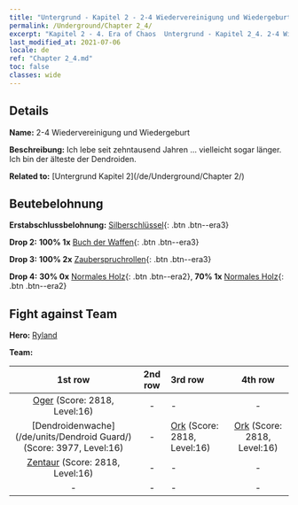 ```yaml
---
title: "Untergrund - Kapitel 2 - 2-4 Wiedervereinigung und Wiedergeburt"
permalink: /Underground/Chapter 2_4/
excerpt: "Kapitel 2 - 4. Era of Chaos  Untergrund - Kapitel 2_4. 2-4 Wiedervereinigung und Wiedergeburt"
last_modified_at: 2021-07-06
locale: de
ref: "Chapter 2_4.md"
toc: false
classes: wide
---
```


## Details

 **Name:** 2-4 Wiedervereinigung und Wiedergeburt

 **Beschreibung:** Ich lebe seit zehntausend Jahren ... vielleicht sogar länger. Ich bin der älteste der Dendroiden.

 **Related to:** [Untergrund Kapitel 2](/de/Underground/Chapter 2/)

## Beutebelohnung

 **Erstabschlussbelohnung:** [Silberschlüssel](/ItemsDE/con_693/){: .btn .btn--era3}

 **Drop 2:** **100% 1x** [Buch der Waffen](/ItemsDE/mat_18/){: .btn .btn--era3}

 **Drop 3:** **100% 2x** [Zauberspruchrollen](/ItemsDE/con_694/){: .btn .btn--era3}

 **Drop 4:** **30% 0x** [Normales Holz](/ItemsDE/mat_7/){: .btn .btn--era2}, **70% 1x** [Normales Holz](/ItemsDE/mat_7/){: .btn .btn--era2}


## Fight against Team
 **Hero:** [Ryland](/de/heroes/Ryland/)

 **Team:**


  | 1st row | 2nd row | 3rd row | 4th row |
  |:----:|:----:|:----|:----:|
  | [Oger](/de/units/Ogre/) (Score: 2818, Level:16)  | - | - | - |
  | [Dendroidenwache](/de/units/Dendroid Guard/) (Score: 3977, Level:16)  | - | [Ork](/de/units/Orc/) (Score: 2818, Level:16)  | [Ork](/de/units/Orc/) (Score: 2818, Level:16)  |
  | [Zentaur](/de/units/Centaur/) (Score: 2818, Level:16)  | - | - | - |
  | - | - | - | - |


